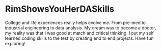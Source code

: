 # RimShowsYouHerDASkills
College and life experiences really helps evolve me. From pre-med to industrial engineering to data analysis. My dream was to become a doctor, my reality was that I was good at match and critical thinking. I put my self learned coding skills to the test by creating end to end projects. Have fun exploring!
